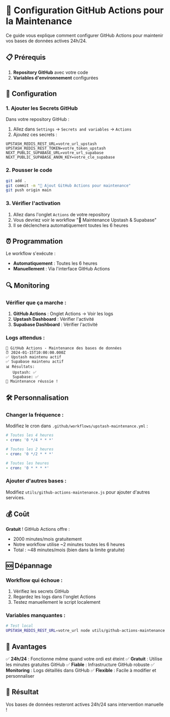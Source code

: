# 🚀 Configuration GitHub Actions pour la Maintenance

Ce guide vous explique comment configurer GitHub Actions pour maintenir vos bases de données actives 24h/24.

## 📋 Prérequis

1. **Repository GitHub** avec votre code
2. **Variables d'environnement** configurées

## 🔧 Configuration

### 1. Ajouter les Secrets GitHub

Dans votre repository GitHub :
1. Allez dans `Settings` → `Secrets and variables` → `Actions`
2. Ajoutez ces secrets :

```
UPSTASH_REDIS_REST_URL=votre_url_upstash
UPSTASH_REDIS_REST_TOKEN=votre_token_upstash
NEXT_PUBLIC_SUPABASE_URL=votre_url_supabase
NEXT_PUBLIC_SUPABASE_ANON_KEY=votre_cle_supabase
```

### 2. Pousser le code

```bash
git add .
git commit -m "🔧 Ajout GitHub Actions pour maintenance"
git push origin main
```

### 3. Vérifier l'activation

1. Allez dans l'onglet `Actions` de votre repository
2. Vous devriez voir le workflow "🔄 Maintenance Upstash & Supabase"
3. Il se déclenchera automatiquement toutes les 6 heures

## ⏰ Programmation

Le workflow s'exécute :
- **Automatiquement** : Toutes les 6 heures
- **Manuellement** : Via l'interface GitHub Actions

## 🔍 Monitoring

### Vérifier que ça marche :
1. **GitHub Actions** : Onglet Actions → Voir les logs
2. **Upstash Dashboard** : Vérifier l'activité
3. **Supabase Dashboard** : Vérifier l'activité

### Logs attendus :
```
🚀 GitHub Actions - Maintenance des bases de données
⏰ 2024-01-15T10:00:00.000Z
✅ Upstash maintenu actif
✅ Supabase maintenu actif
📊 Résultats:
   Upstash: ✅
   Supabase: ✅
🎉 Maintenance réussie !
```

## 🛠️ Personnalisation

### Changer la fréquence :
Modifiez le cron dans `.github/workflows/upstash-maintenance.yml` :

```yaml
# Toutes les 4 heures
- cron: '0 */4 * * *'

# Toutes les 2 heures  
- cron: '0 */2 * * *'

# Toutes les heures
- cron: '0 * * * *'
```

### Ajouter d'autres bases :
Modifiez `utils/github-actions-maintenance.js` pour ajouter d'autres services.

## 💰 Coût

**Gratuit** ! GitHub Actions offre :
- 2000 minutes/mois gratuitement
- Notre workflow utilise ~2 minutes toutes les 6 heures
- Total : ~48 minutes/mois (bien dans la limite gratuite)

## 🆘 Dépannage

### Workflow qui échoue :
1. Vérifiez les secrets GitHub
2. Regardez les logs dans l'onglet Actions
3. Testez manuellement le script localement

### Variables manquantes :
```bash
# Test local
UPSTASH_REDIS_REST_URL=votre_url node utils/github-actions-maintenance.js
```

## 🎯 Avantages

✅ **24h/24** : Fonctionne même quand votre ordi est éteint
✅ **Gratuit** : Utilise les minutes gratuites GitHub
✅ **Fiable** : Infrastructure GitHub robuste
✅ **Monitoring** : Logs détaillés dans GitHub
✅ **Flexible** : Facile à modifier et personnaliser

## 🚀 Résultat

Vos bases de données resteront actives 24h/24 sans intervention manuelle ! 